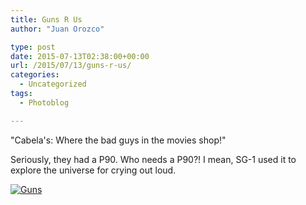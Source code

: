 ```yaml
---
title: Guns R Us
author: "Juan Orozco" 

type: post
date: 2015-07-13T02:38:00+00:00
url: /2015/07/13/guns-r-us/
categories:
  - Uncategorized
tags:
  - Photoblog

---
```

"Cabela's: Where the bad guys in the movies shop!"

Seriously, they had a P90. Who needs a P90?! I mean, SG-1 used it to explore the universe for crying out loud.

[<img src="https://i0.wp.com/m.juanorozco.com/photos/2015/07/guns.medium.jpg?w=580" alt="Guns" data-recalc-dims="1" />][1]

 [1]: https://i0.wp.com/m.juanorozco.com/photos/2015/07/guns.large.jpg